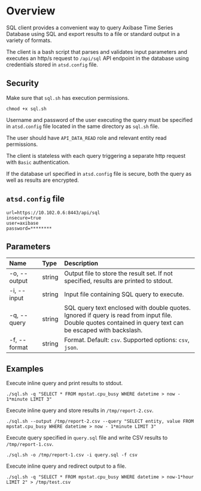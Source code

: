 ﻿# Overview

SQL client provides a convenient way to query Axibase Time Series Database using SQL and export results to a file or standard output in a variety of formats.

The client is a bash script that parses and validates input parameters and executes an http/s request to `/api/sql` API endpoint in the database using credentials stored in `atsd.config` file. 

## Security

Make sure that `sql.sh` has execution permissions.

```
chmod +x sql.sh
```

Username and password of the user executing the query must be specified in `atsd.config` file located in the same directory as `sql.sh` file.

The user should have `API_DATA_READ` role and relevant entity read permissions.

The client is stateless with each query triggering a separate http request with `Basic` authentication.

If the database url specified in `atsd.config` file is secure, both the query as well as results are encrypted.

## `atsd.config` file

```ls
url=https://10.102.0.6:8443/api/sql
insecure=true
user=axibase
password=********
```

## Parameters


| **Name** | **Type** | **Description** |
|:---|:---|:---|
| -o, --output | string | Output file to store the result set. If not specified, results are printed to stdout. |
| -i, --input | string | Input file containing SQL query to execute. |
| -q, --query | string | SQL query text enclosed with double quotes. Ignored if query is read from input file. <br>Double quotes contained in query text can be escaped with backslash.|
| -f, --format | string | Format. Default: `csv`. Supported options: `csv`, `json`. |

## Examples

Execute inline query and print results to stdout.

```ls
./sql.sh -q "SELECT * FROM mpstat.cpu_busy WHERE datetime > now - 1*minute LIMIT 3"
```

Execute inline query and store results in `/tmp/report-2.csv`.

```ls
./sql.sh --output /tmp/report-2.csv --query "SELECT entity, value FROM mpstat.cpu_busy WHERE datetime > now - 1*minute LIMIT 3"
```

Execute query specified in `query.sql` file and write CSV results to `/tmp/report-1.csv`.

```ls
./sql.sh -o /tmp/report-1.csv -i query.sql -f csv
```

Execute inline query and redirect output to a file.

```
./sql.sh -q "SELECT * FROM mpstat.cpu_busy WHERE datetime > now-1*hour LIMIT 2" > /tmp/test.csv
```
